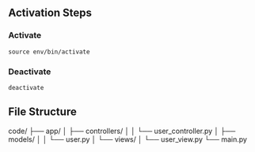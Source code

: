 

## Activation Steps
### Activate
   ```shell
source env/bin/activate
```
### Deactivate
```
deactivate
```

## File Structure
code/
├── app/
│   ├── controllers/
│   │   └── user_controller.py
│   ├── models/
│   │   └── user.py
│   └── views/
│       └── user_view.py
└── main.py
